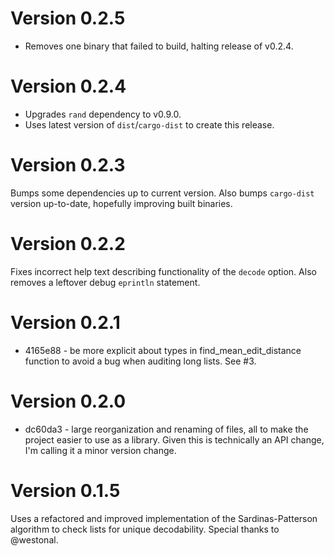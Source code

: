# Version 0.2.5
* Removes one binary that failed to build, halting release of v0.2.4.

# Version 0.2.4
* Upgrades `rand` dependency to v0.9.0.
* Uses latest version of `dist`/`cargo-dist` to create this release.

# Version 0.2.3

Bumps some dependencies up to current version. Also bumps `cargo-dist` version up-to-date, hopefully improving built binaries.

# Version 0.2.2

Fixes incorrect help text describing functionality of the `decode` option. Also removes a leftover debug `eprintln` statement.

# Version 0.2.1

* 4165e88 - be more explicit about types in find_mean_edit_distance function to avoid a bug when auditing long lists. See #3.

# Version 0.2.0

* dc60da3 - large reorganization and renaming of files, all to make the project easier to use as a library. Given this is technically an API change, I'm calling it a minor version change.

# Version 0.1.5

Uses a refactored and improved implementation of the Sardinas-Patterson algorithm to check lists for unique decodability. Special thanks to @westonal.
